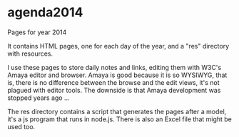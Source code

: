 agenda2014
==========

Pages for year 2014

It contains HTML pages, one for each day of the year, and a "res" directory with resources. 

I use these pages to store daily notes and links, editing them with W3C's Amaya editor and browser. 
Amaya is good because it is so WYSIWYG, that is, there is no difference between the browse and the edit views, it's not plagued with editor tools. 
The downside is that Amaya development was stopped years ago ...
  
The res directory contains a script that generates the pages after a model, it's a js program that runs in node.js. 
There is also an Excel file that might be used too. 

